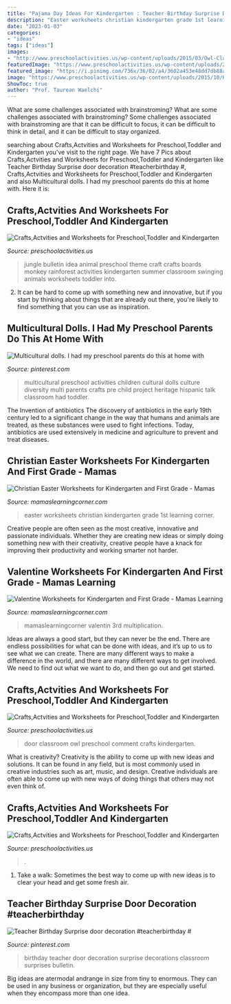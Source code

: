 ```yaml
---
title: "Pajama Day Ideas For Kindergarten : Teacher Birthday Surprise Door Decoration #teacherbirthday #"
description: "Easter worksheets christian kindergarten grade 1st learning corner"
date: "2023-01-03"
categories:
- "ideas"
tags: ["ideas"]
images:
- "http://www.preschoolactivities.us/wp-content/uploads/2015/03/Owl-Classroom-Door.jpg"
featuredImage: "https://www.preschoolactivities.us/wp-content/uploads/2015/10/Halloween-classroom-door-decoration.jpg"
featured_image: "https://i.pinimg.com/736x/36/02/a4/3602a453e48dd7db88a379918ceb8e91--teacher-birthday-birthday-surprises.jpg"
image: "https://www.preschoolactivities.us/wp-content/uploads/2015/10/Halloween-classroom-door-decoration.jpg"
ShowToc: true
author: "Prof. Taurean Waelchi"
---
```



What are some challenges associated with brainstroming?
What are some challenges associated with brainstroming?
Some challenges associated with brainstroming are that it can be difficult to focus, it can be difficult to think in detail, and it can be difficult to stay organized.

	

		
searching about Crafts,Actvities and Worksheets for Preschool,Toddler and Kindergarten you've visit to the right page. We have 7 Pics about Crafts,Actvities and Worksheets for Preschool,Toddler and Kindergarten like Teacher Birthday Surprise door decoration #teacherbirthday #, Crafts,Actvities and Worksheets for Preschool,Toddler and Kindergarten and also Multicultural dolls. I had my preschool parents do this at home with. Here it is:
		
    
## Crafts,Actvities And Worksheets For Preschool,Toddler And Kindergarten

<img loading=lazy src="http://www.preschoolactivities.us/wp-content/uploads/2015/03/jungle-bulletin-board-3.jpg" onerror="this.onerror=null;this.src='https://tse2.mm.bing.net/th?id=OIP.fwCQzJz4NG5PwpFbfi2DuAHaJ6&amp;pid=15.1';" alt="Crafts,Actvities and Worksheets for Preschool,Toddler and Kindergarten">

_Source: preschoolactivities.us_

>jungle bulletin idea animal preschool theme craft crafts boards monkey rainforest activities kindergarten summer classroom swinging animals worksheets toddler into. 

	

2. It can be hard to come up with something new and innovative, but if you start by thinking about things that are already out there, you're likely to find something that you can use as inspiration. 

    
## Multicultural Dolls. I Had My Preschool Parents Do This At Home With

<img loading=lazy src="https://i.pinimg.com/736x/69/9d/49/699d494711f87236f4c88994ffc75c86--multicultural-activities-preschool-ideas.jpg" onerror="this.onerror=null;this.src='https://tse1.mm.bing.net/th?id=OIP.qaGdxap4WyHoR_nMETY9lAHaJ3&amp;pid=15.1';" alt="Multicultural dolls. I had my preschool parents do this at home with">

_Source: pinterest.com_

>multicultural preschool activities children cultural dolls culture diversity multi parents crafts pre child project heritage hispanic talk classroom had toddler. 

	

The Invention of antibiotics
The discovery of antibiotics in the early 19th century led to a significant change in the way that humans and animals are treated, as these substances were used to fight infections. Today, antibiotics are used extensively in medicine and agriculture to prevent and treat diseases.

    
## Christian Easter Worksheets For Kindergarten And First Grade - Mamas

<img loading=lazy src="http://www.mamaslearningcorner.com/wp-content/uploads/2017/03/Christian-Easter-Worksheets-for-K-and-1st.jpg" onerror="this.onerror=null;this.src='https://tse4.mm.bing.net/th?id=OIP.o5NLH6bsCXF1Gqq92MhBOgHaLH&amp;pid=15.1';" alt="Christian Easter Worksheets for Kindergarten and First Grade - Mamas">

_Source: mamaslearningcorner.com_

>easter worksheets christian kindergarten grade 1st learning corner. 

	

Creative people are often seen as the most creative, innovative and passionate individuals. Whether they are creating new ideas or simply doing something new with their creativity, creative people have a knack for improving their productivity and working smarter not harder.

    
## Valentine Worksheets For Kindergarten And First Grade - Mamas Learning

<img loading=lazy src="https://www.mamaslearningcorner.com/wp-content/uploads/2015/02/Valentine-Worksheets-Kindergarten-First-Grade.jpg" onerror="this.onerror=null;this.src='https://tse2.mm.bing.net/th?id=OIP.FJY6_zgTdGEr1wJTSyz_fwHaLH&amp;pid=15.1';" alt="Valentine Worksheets for Kindergarten and First Grade - Mamas Learning">

_Source: mamaslearningcorner.com_

>mamaslearningcorner valentín 3rd multiplication. 

	

Ideas are always a good start, but they can never be the end. There are endless possibilities for what can be done with ideas, and it’s up to us to see what we can create. There are many different ways to make a difference in the world, and there are many different ways to get involved. We need to find out what we want to do, and then go out and get started.

    
## Crafts,Actvities And Worksheets For Preschool,Toddler And Kindergarten

<img loading=lazy src="http://www.preschoolactivities.us/wp-content/uploads/2015/03/Owl-Classroom-Door.jpg" onerror="this.onerror=null;this.src='https://tse1.mm.bing.net/th?id=OIP.UiBKDn6-qObKyIR4fVDlPgHaNJ&amp;pid=15.1';" alt="Crafts,Actvities and Worksheets for Preschool,Toddler and Kindergarten">

_Source: preschoolactivities.us_

>door classroom owl preschool comment crafts kindergarten. 

	

What is creativity?
Creativity is the ability to come up with new ideas and solutions. It can be found in any field, but is most commonly used in creative industries such as art, music, and design. Creative individuals are often able to come up with new ways of doing things that others may not even think of.

    
## Crafts,Actvities And Worksheets For Preschool,Toddler And Kindergarten

<img loading=lazy src="https://www.preschoolactivities.us/wp-content/uploads/2015/10/Halloween-classroom-door-decoration.jpg" onerror="this.onerror=null;this.src='https://tse4.mm.bing.net/th?id=OIP.UI7HOZrce3hO2L2r2kZ7wwHaJ3&amp;pid=15.1';" alt="Crafts,Actvities and Worksheets for Preschool,Toddler and Kindergarten">

_Source: preschoolactivities.us_

>. 

	

1. Take a walk: Sometimes the best way to come up with new ideas is to clear your head and get some fresh air.

    
## Teacher Birthday Surprise Door Decoration #teacherbirthday #

<img loading=lazy src="https://i.pinimg.com/736x/36/02/a4/3602a453e48dd7db88a379918ceb8e91--teacher-birthday-birthday-surprises.jpg" onerror="this.onerror=null;this.src='https://tse4.mm.bing.net/th?id=OIP.IgqEk8qwGgeUY4Qjxw1lgAHaJ3&amp;pid=15.1';" alt="Teacher Birthday Surprise door decoration #teacherbirthday #">

_Source: pinterest.com_

>birthday teacher door decoration surprise decorations classroom surprises bulletin. 

	

Big ideas are atermodal andrange in size from tiny to enormous. They can be used in any business or organization, but they are especially useful when they encompass more than one idea. 

